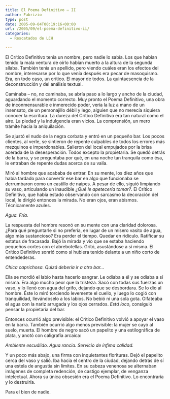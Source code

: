 ```yaml
---
title: El Poema Definitivo – II
author: Fabrizio
type: post
date: 2005-09-04T00:19:16+00:00
url: /2005/09/el-poema-definitivo-ii/
categories:
  - Rescatados de LCH

---
```

El Crítico Definitivo tenía un nombre, pero nadie lo sabía. Los que habían tenido la mala ventura de oírlo habían muerto a la altura de la segunda sílaba. También tenía un apellido, pero viendo cuáles eran los efectos del nombre, interesarse por lo que venía después era pecar de masoquismo. Era, en todo caso, un crítico. El mayor de todos. La quintaesencia de la deconstrucción y del análisis textual.

Caminaba &#8211; no, no caminaba, se abría paso a lo largo y ancho de la ciudad, aguardando el momento correcto. Muy pronto el Poema Definitivo, una obra de inconmensurable e inmerecido poder, vería la luz a mano de un insensato, de un personajillo débil y lego, alguien que no merecía siquiera conocer la escritura. La dureza del Crítico Definitivo era tan natural como el aire. La piedad y la indulgencia eran vicios. La comprensión, un mero trámite hacia la aniquilación.

Se ajustó el nudo de la negra corbata y entró en un pequeño bar. Los pocos clientes, al verle, se sintieron de repente culpables de todos los errores más mezquinos e imperdonables. Salieron del local empujados por la brisa acerada de la desesperación. Todos excepto la propietaria. Se quedó detrás de la barra, y se preguntaba por qué, en una noche tan tranquila como ésa, le entraban de repente dudas acerca de su valía. 

Miró al hombre que acababa de entrar. En su mente, los diez años que había tardado para convertir ese bar en algo que funcionaba se derrumbaron como un castillo de naipes. A pesar de ello, siguió limpiando su vaso, articulando un inaudible _¿Qué le apetecería tomar?_. El Crítico Definitivo, que había estado observando con sarcasmo la decoración del local, le dirigió entonces la mirada. No eran ojos, eran abismos. Técnicamente azules. 

_Agua. Fría._

La respuesta del hombre resonó en su mente con una claridad dolorosa. ¿Para qué preguntarle si no prefería, en lugar de un mísero vasito de agua, algo más sustancioso? Era perder el tiempo. Quedar en ridículo. Ratificar su estatus de fracasada. Bajó la mirada y vio que se estaba haciendo pequeños cortes con el abrebotellas. Gritó, asustándose a sí misma. El Crítico Definitivo sonrió como si hubiera tenido delante a un niño corto de entendederas. 

_Chica caprichosa. Quizá debería ir a otro bar&#8230;_

Ella se mordió el labio hasta hacerlo sangrar. Le odiaba a él y se odiaba a sí misma. Era algo mucho peor que la tristeza. Sacó con todas sus fuerzas un vaso, y lo llenó con agua del grifo, dejando que se desbordara. Se lo dio al hombre. Éste lo miró torciendo levemente el cuello, y luego lo cogió con tranquilidad, llevándoselo a los labios. No bebió ni una sola gota. Olfateaba el agua con la nariz arrugada y los ojos cerrados. _Está loco_, consiguió pensar la propietaria del bar.

Entonces ocurrió algo previsible: el Crítico Definitivo volvió a apoyar el vaso en la barra. También ocurrió algo menos previsible: la mujer se cayó al suelo, muerta. El hombre de negro sacó un papelito y una estilográfica de plata, y anotó con caligrafía arcaica: 

_Ambiente escuálido. Agua rancia. Servicio de ínfima calidad._ 

Y un poco más abajo, una firma con inquietantes florituras. Dejó el papelito cerca del vaso y salió. Iba hacia el centro de la ciudad, dejando detrás de sí una estela de angustia sin límites. En su cabeza venenosa se alternaban imágenes de completa redención, de castigo ejemplar, de venganza intelectual. Ahora su única obsesión era el Poema Definitivo. Lo encontraría y lo destruiría.

Para el bien de nadie.
